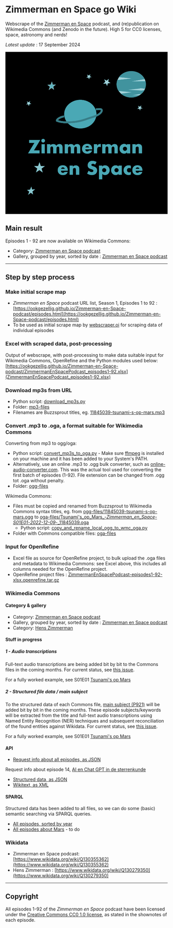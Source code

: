 # Zimmerman en Space go Wiki
Webscrape of the [Zimmerman en Space](https://zimmerman-en-space.buzzsprout.com/) podcast, and (re)publication on Wikimedia Commons (and Zenodo in the future). High 5 for CC0 licenses, space, astronomy and nerds!

*Latest update* : 17 September 2024

![afbeelding](images/Zimmerman_en_Space_podcast_logo1.png)

##  Main result
Episodes 1 - 92 are now available on Wikimedia Commons: 
* Category: [Zimmerman en Space podcast](https://commons.wikimedia.org/wiki/Category:Zimmerman_en_Space_podcast)
* Gallery, grouped by year, sorted by date : [Zimmerman en Space podcast](https://commons.wikimedia.org/wiki/Zimmerman_en_Space_podcast)

-----------------------

## Step by step process

### Make initial scrape map 
* *Zimmerman en Space* podcast URL list, Season 1, Episodes 1 to 92 : [https://ookgezellig.github.io/Zimmerman-en-Space-podcast/episodes.html](https://ookgezellig.github.io/Zimmerman-en-Space-podcast/episodes.html)
* To be used as initial scrape map by [webscraper.oi](https://webscraper.io/) for scraping data of individual episodes

### Excel with scraped data, post-processing
Output of webscrape, with post-processing to make data suitable input for Wikimedia Commons, OpenRefine and the Python modules used below: [https://ookgezellig.github.io/Zimmerman-en-Space-podcast/ZimmermanEnSpacePodcast_episodes1-92.xlsx](ZimmermanEnSpacePodcast_episodes1-92.xlsx)

### Download mp3s from URL
* Python script: [download_mp3s.py](download_mp3s.py)
* Folder: [mp3-files](https://github.com/ookgezellig/Zimmerman-en-Space-podcast/tree/main/mp3-files)
* Filenames are Buzzsprout titles, eg. [11845039-tsunami-s-op-mars.mp3](mp3-files/11845039-tsunami-s-op-mars.mp3)

### Convert .mp3 to .oga, a format suitable for Wikimedia Commons

Converting from mp3 to ogg/oga:
* Python script: [convert_mp3s_to_oga.py](convert_mp3s_to_oga.py) - Make sure [ffmpeg](https://ffmpeg.org/download.html) 
  is installed on your machine and it has been added to your System's PATH.
* Alternatively, use an online .mp3 to .ogg bulk converter, such as [online-audio-converter.com](https://online-audio-converter.com/). This was the actual tool used for converting the first batch of episodes (1-92). File extension can be changed from .ogg tot .oga without penalty.
* Folder: [ogg-files](https://github.com/ookgezellig/Zimmerman-en-Space-podcast/tree/main/ogg-files) 

Wikimedia Commons:
* Files must be copied and renamed from Buzzsprout to Wikimedia Commons syntax titles, eg. from [ogg-files/11845039-tsunami-s-op-mars.ogg](ogg-files/11845039-tsunami-s-op-mars.ogg) to [oga-files/Tsunami's_op_Mars_-_Zimmerman_en_Space_-_S01E01_-_2022-12-09_-_11845039.oga](oga-files/Tsunami's_op_Mars_-_Zimmerman_en_Space_-_S01E01_-_2022-12-09_-_11845039.oga)
   * Python script: [copy_and_rename_local_ogg_to_wmc_oga.py](copy_and_rename_local_ogg_to_wmc_oga.py)
* Folder with Commons compatible files: [oga-files](https://github.com/ookgezellig/Zimmerman-en-Space-podcast/tree/main/oga-files) 

### Input for OpenRefine
* Excel file as source for OpenRefine project, to bulk upload the .oga files and metadata to Wikimedia Commons: see Excel above, this includes all columns needed for the OpenRefine project.
* OpenRefine project files : [ZimmermanEnSpacePodcast-episodes1-92-xlsx.openrefine.tar.gz](ZimmermanEnSpacePodcast-episodes1-92-xlsx.openrefine.tar.gz)




### Wikimedia Commons
#### Category & gallery
* Category: [Zimmerman en Space podcast](https://commons.wikimedia.org/wiki/Category:Zimmerman_en_Space_podcast)
* Gallery, grouped by year, sorted by date : [Zimmerman en Space podcast](https://commons.wikimedia.org/wiki/Zimmerman_en_Space_podcast)
* Category: [Hens Zimmerman](https://commons.wikimedia.org/wiki/Category:Hens_Zimmerman)

#### Stuff in progress

##### 1 - Audio transcriptions
Full-text audio transcriptions are being added bit by bit to the Commons files in the coming months. For current status, see [this issue](https://github.com/ookgezellig/Zimmerman-en-Space-podcast/issues/2). 

For a fully worked example, see S01E01 [Tsunami's op Mars](https://commons.wikimedia.org/wiki/File:Tsunami%27s_op_Mars_-_Zimmerman_en_Space_-_S01E01_-_2022-12-09_-_11845039.oga#%7B%7Bint%3Afiledesc%7D%7D)

##### 2 - Structured file data / main subject
To the structured data of each Commons file, [main subject (P921)](https://www.wikidata.org/wiki/Special:EntityPage/P921) will be added bit by bit in the coming months. These episode subjects/keywords will be extracted from the title and full-text audio transcriptions using Named Entity Recognition (NER) techniques and subsequent reconciliation of the found entities against Wikidata.
For current status, see [this issue](https://github.com/ookgezellig/Zimmerman-en-Space-podcast/issues/1).

For a fully worked example, see S01E01 [Tsunami's op Mars](https://commons.wikimedia.org/wiki/File:Tsunami%27s_op_Mars_-_Zimmerman_en_Space_-_S01E01_-_2022-12-09_-_11845039.oga#%7B%7Bint%3Afiledesc%7D%7D)

#### API
* [Request info about all episodes, as JSON](https://commons.wikimedia.org/w/api.php?action=query&generator=categorymembers&gcmlimit=max&gcmtitle=Category:Zimmerman%20en%20Space%20podcast&prop=info&gcmtype=file)

Request info about episode 14, [AI en Chat GPT in de sterrenkunde](https://commons.wikimedia.org/wiki/File:AI_en_Chat_GPT_in_de_sterrenkunde_-_Zimmerman_en_Space_-_S01E14_-_2023-03-07_-_12392457.oga) 
* [Structured data, as JSON](https://commons.wikimedia.org/w/api.php?action=wbgetentities&format=json&ids=M152723347)
* [Wikitext, as XML](https://magnus-toolserver.toolforge.org/commonsapi.php?image=File:AI%20en%20Chat%20GPT%20in%20de%20sterrenkunde%20-%20Zimmerman%20en%20Space%20-%20S01E14%20-%202023-03-07%20-%2012392457.oga&meta&format=xml)

#### SPARQL 
Structured data has been added to all files, so we can do some (basic) semantic searching via SPARQL queries.
* [All episodes, sorted by year](https://w.wiki/BDH9)
* [All episodes about Mars]() - to do

### Wikidata
* Zimmerman en Space podcast: [https://www.wikidata.org/wiki/Q130355362](https://www.wikidata.org/wiki/Q130355362)
* Hens Zimmerman : [https://www.wikidata.org/wiki/Q130279350](https://www.wikidata.org/wiki/Q130279350) 


-----------------------------

## Copyright 
All episodes 1-92 of the *Zimmerman en Space* podcast have been licensed under the [Creative Commons CC0 1.0 license](http://creativecommons.org/publicdomain/zero/1.0), as stated in the shownotes of each episode.
